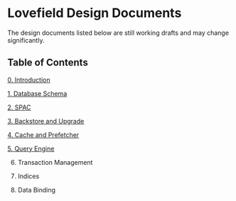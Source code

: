 # Lovefield Design Documents

The design documents listed below are still working drafts and may change significantly.

## Table of Contents

[0. Introduction](dd/00_intro.md)

[1. Database Schema](dd/01_schema.md)

[2. SPAC](dd/02_spac.md)

[3. Backstore and Upgrade](dd/03_backstore.md)

[4. Cache and Prefetcher](dd/04_cache.md)

[5. Query Engine](dd/05_query_engine.md)

6. Transaction Management

7. Indices

8. Data Binding
